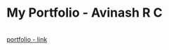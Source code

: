 <h1> My Portfolio - Avinash R C</h1><br>
<a href="(https://avinash300802.github.io/portfolio/)https://avinash300802.github.io/portfolio/">portfolio - link</a>
